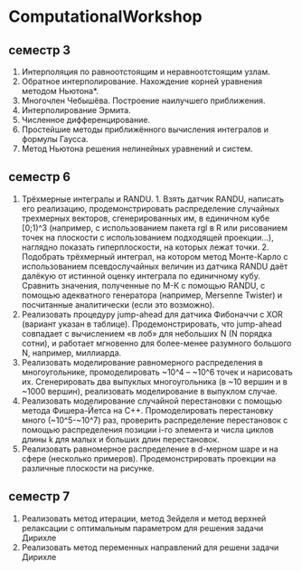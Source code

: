 # ComputationalWorkshop 
## семестр 3
1. Интерполяция по равноотстоящим и неравноотстоящим узлам.
2. Обратное интерполирование. Нахождение корней уравнения методом Ньютона*.
3. Многочлен Чебышёва. Построение наилучшего приближения.
4. Интерполирование Эрмита.
5. Численное дифференцирование.
6. Простейшие методы приближённого вычисления интегралов и формулы Гаусса.
7. Метод Ньютона решения нелинейных уравнений и систем.

## семестр 6
1. Трёхмерные интегралы и RANDU. 1. Взять датчик RANDU, написать его реализацию, продемонстрировать распределение случайных трехмерных векторов, сгенерированных им, в единичном кубе [0;1)^3 (например, с использованием пакета rgl в R или рисованием точек на плоскости с использованием подходящей проекции…), наглядно показать гиперплоскости, на которых лежат точки. 2. Подобрать трёхмерный интеграл, на котором метод Монте-Карло с использованием псевдослучайных величин из датчика RANDU даёт далёкую от истинной оценку интеграла по единичному кубу. Сравнить значения, полученные по М-К с помощью RANDU, с помощью адекватного генератора (например, Mersenne Twister) и посчитанные аналитически (если это возможно).
2. Реализовать процедуру jump-ahead для датчика Фибоначчи с XOR (вариант указан в таблице). Продемонстрировать, что jump-ahead совпадает с вычислением «в лоб» для небольших N (N порядка сотни), и работает мгновенно для более-менее разумного большого N, например, миллиарда.
3. Реализовать моделирование равномерного распределения в многоугольнике, промоделировать ~10^4 – ~10^6 точек и нарисовать их.
   Сгенерировать два выпуклых многоугольника (в ~10 вершин и в ~1000 вершин), реализовать моделирование в выпуклом случае.
4. Реализовать моделирование случайной перестановки с помощью метода Фишера-Йетса на C++. Промоделировать перестановку много (~10^5-~10^7) раз, проверить распределение перестановок с помощью распределения позиции i-го элемента и числа циклов длины k для малых и больших длин перестановок.
5. Реализовать равномерное распределение в d-мерном шаре и на сфере (несколько примеров). Продемонстрировать проекции на различные плоскости на рисунке.

## семестр 7
1. Реализовать метод итерации, метод Зейделя и метод верхней релаксации с оптимальным параметром для решения задачи Дирихле 
2. Реализовать метод переменных направлений для решени задачи Дирихле